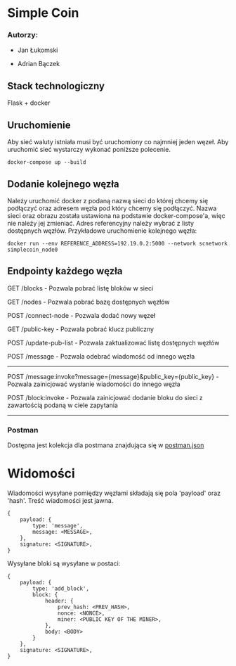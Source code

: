 # Simple Coin

### Autorzy:

- Jan Łukomski

- Adrian Bączek

## Stack technologiczny

Flask + docker

## Uruchomienie

Aby sieć waluty istniała musi być uruchomiony co najmniej jeden węzeł. Aby uruchomić sieć wystarczy wykonać poniższe polecenie.

```
docker-compose up --build
```

## Dodanie kolejnego węzła

Należy uruchomić docker z podaną nazwą sieci do której chcemy się podłączyć oraz adresem węzła pod który chcemy się podłączyć.
Nazwa sieci oraz obrazu została ustawiona na podstawie docker-compose'a, więc nie należy jej zmieniać. Adres referencyjny należy wybrać z listy dostępnych węzłów.
Przykładowe uruchomienie kolejnego węzła:

```
docker run --env REFERENCE_ADDRESS=192.19.0.2:5000 --network scnetwork simplecoin_node0
```

## Endpointy każdego węzła

GET /blocks - Pozwala pobrać listę bloków w sieci

GET /nodes - Pozwala pobrać bazę dostępnych węzłów

POST /connect-node - Pozwala dodać nowy węzeł

GET /public-key - Pozwala pobrać klucz publiczny

POST /update-pub-list - Pozwala zaktualizować listę dostępnych węzłów

POST /message - Pozwala odebrać wiadomość od innego węzła

---

POST /message:invoke?message={message}&public_key={public_key} - Pozwala zainicjować wysłanie wiadomości do innego węzła

POST /block:invoke - Pozwala zainicjować dodanie bloku do sieci z zawartością podaną w ciele zapytania

---

### Postman

Dostępna jest kolekcja dla postmana znajdująca się w [postman.json](postman.json)

# Widomości

Wiadomości wysyłane pomiędzy węzłami składają się pola 'payload' oraz 'hash'. Treść wiadomości jest jawna.

```
{
    payload: {
        type: 'message',
        message: <MESSAGE>,
    },
    signature: <SIGNATURE>,
}
```

Wysyłane bloki są wysyłane w postaci:

```
{
    payload: {
        type: 'add_block',
        block: {
            header: {
                prev_hash: <PREV_HASH>,
                nonce: <NONCE>,
                miner: <PUBLIC KEY OF THE MINER>,
            },
            body: <BODY>
        }
    },
    signature: <SIGNATURE>,
}
```
